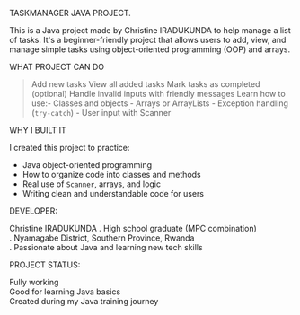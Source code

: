 TASKMANAGER JAVA PROJECT.

This is a Java project made by Christine IRADUKUNDA to help manage a list of tasks. 
It's a beginner-friendly project that allows users to add, view, and manage simple tasks 
using object-oriented programming (OOP) and arrays.

WHAT PROJECT CAN DO

> Add new tasks
> View all added tasks
> Mark tasks as completed (optional)
> Handle invalid inputs with friendly messages
> Learn how to use:- Classes and objects
                   - Arrays or ArrayLists
                   - Exception handling (`try-catch`)
                   - User input with Scanner


WHY I BUILT IT

I created this project to practice:
- Java object-oriented programming
- How to organize code into classes and methods
- Real use of `Scanner`, arrays, and logic
- Writing clean and understandable code for users

DEVELOPER:

Christine IRADUKUNDA
. High school graduate (MPC combination)  
. Nyamagabe District, Southern Province, Rwanda  
. Passionate about Java and learning new tech skills

 PROJECT STATUS:

 Fully working  
 Good for learning Java basics  
 Created during my Java training journey

